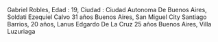 Gabriel Robles, Edad : 19, Ciudad : Ciudad Autonoma De Buenos Aires, Soldati
Ezequiel Calvo     31 años    Buenos Aires, San Miguel City
Santiago Barrios, 20 años, Lanus
Edgardo De La Cruz  25 años    Buenos Aires, Villa Luzuriaga